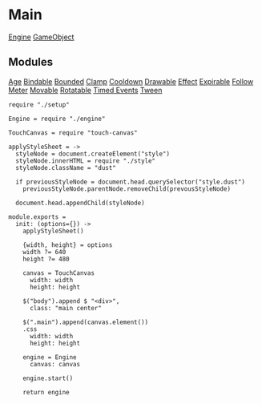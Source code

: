 Main
====

[Engine](./engine)
[GameObject](./game_object)

Modules
-------

[Age](./modules/age)
[Bindable](./modules/bindable)
[Bounded](./modules/bounded)
[Clamp](./modules/clamp)
[Cooldown](./modules/cooldown)
[Drawable](./modules/drawable)
[Effect](./modules/effect)
[Expirable](./modules/expirable)
[Follow](./modules/follow)
[Meter](./modules/meter)
[Movable](./modules/movable)
[Rotatable](./modules/rotatable)
[Timed Events](./modules/timed_events)
[Tween](./modules/tween)

    require "./setup"

    Engine = require "./engine"

    TouchCanvas = require "touch-canvas"

    applyStyleSheet = ->
      styleNode = document.createElement("style")
      styleNode.innerHTML = require "./style"
      styleNode.className = "dust"

      if previousStyleNode = document.head.querySelector("style.dust")
        previousStyleNode.parentNode.removeChild(prevousStyleNode)

      document.head.appendChild(styleNode)

    module.exports =
      init: (options={}) ->
        applyStyleSheet()

        {width, height} = options
        width ?= 640
        height ?= 480

        canvas = TouchCanvas
          width: width
          height: height

        $("body").append $ "<div>",
          class: "main center"

        $(".main").append(canvas.element())
        .css
          width: width
          height: height

        engine = Engine
          canvas: canvas

        engine.start()

        return engine
